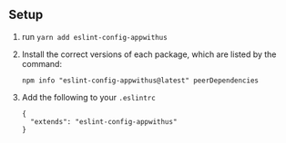 ## Setup

1. run `yarn add eslint-config-appwithus`

2. Install the correct versions of each package, which are listed by the command:

    `npm info "eslint-config-appwithus@latest" peerDependencies`

3. Add the following to your `.eslintrc`

   ```
   {
     "extends": "eslint-config-appwithus"
   }
   ```

